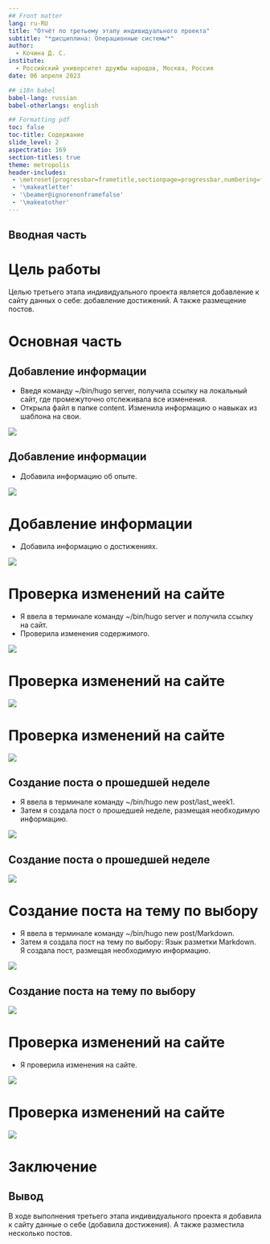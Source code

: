 ```yaml
---
## Front matter
lang: ru-RU
title: "Отчёт по третьему этапу индивидуального проекта"
subtitle: "*дисциплина: Операционные системы*"
author:
  - Кочина Д. С.
institute:
  - Российский университет дружбы народов, Москва, Россия
date: 06 апреля 2023

## i18n babel
babel-lang: russian
babel-otherlangs: english

## Formatting pdf
toc: false
toc-title: Содержание
slide_level: 2
aspectratio: 169
section-titles: true
theme: metropolis
header-includes:
 - \metroset{progressbar=frametitle,sectionpage=progressbar,numbering=fraction}
 - '\makeatletter'
 - '\beamer@ignorenonframefalse'
 - '\makeatother'
---
```


## Вводная часть

# Цель работы

Целью третьего этапа индивидуального проекта является добавление к сайту данных о себе: добавление достижений. А также размещение постов.

# Основная часть

## Добавление информации

- Введя команду ~/bin/hugo server, получила ссылку на локальный сайт, где промежуточно отслеживала все изменения.
- Открыла файл в папке content. Изменила информацию о навыках из шаблона на свои.

![](./image/Рис.2.png)

## Добавление информации

- Добавила информацию об опыте.

![](./image/Рис.3.png)

# Добавление информации

- Добавила информацию о достижениях.

![](./image/Рис.4.png)

# Проверка изменений на сайте

- Я ввела в терминале команду ~/bin/hugo server и получила ссылку на сайт.
- Проверила изменения содержимого.

![](./image/Рис.5.png)

# Проверка изменений на сайте

![](./image/Рис.6.png)

# Проверка изменений на сайте

![](./image/Рис.7.png)

## Создание поста о прошедшей неделе

- Я ввела в терминале команду ~/bin/hugo new post/last_week1. 
- Затем я создала пост о прошедшей неделе, размещая необходимую информацию.

![](./image/Рис.8.png)

## Создание поста о прошедшей неделе

![](./image/Рис.9.png)

# Создание поста на тему по выбору

- Я ввела в терминале команду ~/bin/hugo new post/Markdown. 
- Затем я создала пост на тему по выбору: Язык разметки Markdown. Я создала пост, размещая необходимую информацию.

![](./image/Рис.10.png)

## Создание поста на тему по выбору

![](./image/Рис.11.png)

# Проверка изменений на сайте

- Я проверила изменения на сайте.

![](./image/Рис.12.png)

# Проверка изменений на сайте

![](./image/Рис.13.png)

# Заключение

## Вывод

В ходе выполнения третьего этапа индивидуального проекта я добавила к сайту данные о себе (добавила достижения). А также разместила несколько постов.

